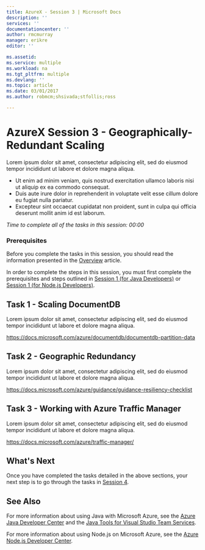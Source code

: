```yaml
---
title: AzureX - Session 3 | Microsoft Docs
description: ''
services: ''
documentationcenter: ''
author: rmcmurray
manager: erikre
editor: ''

ms.assetid: 
ms.service: multiple
ms.workload: na
ms.tgt_pltfrm: multiple
ms.devlang: ''
ms.topic: article
ms.date: 03/01/2017
ms.author: robmcm;shsivada;stfollis;ross

---
```


# AzureX Session 3 - Geographically-Redundant Scaling

Lorem ipsum dolor sit amet, consectetur adipiscing elit, sed do eiusmod tempor incididunt ut labore et dolore magna aliqua.

* Ut enim ad minim veniam, quis nostrud exercitation ullamco laboris nisi ut aliquip ex ea commodo consequat.
* Duis aute irure dolor in reprehenderit in voluptate velit esse cillum dolore eu fugiat nulla pariatur.
* Excepteur sint occaecat cupidatat non proident, sunt in culpa qui officia deserunt mollit anim id est laborum.

*Time to complete all of the tasks in this session: 00:00*

### Prerequisites

Before you complete the tasks in this session, you should read the information presented in the [Overview] article.

In order to complete the steps in this session, you must first complete the prerequisites and steps outlined in [Session 1 (for Java Developers)][Session1Java] or [Session 1 (for Node.js Developers)][Session1Node].

## Task 1 - Scaling DocumentDB

Lorem ipsum dolor sit amet, consectetur adipiscing elit, sed do eiusmod tempor incididunt ut labore et dolore magna aliqua.

https://docs.microsoft.com/azure/documentdb/documentdb-partition-data

## Task 2 - Geographic Redundancy

Lorem ipsum dolor sit amet, consectetur adipiscing elit, sed do eiusmod tempor incididunt ut labore et dolore magna aliqua.

https://docs.microsoft.com/azure/guidance/guidance-resiliency-checklist

## Task 3 - Working with Azure Traffic Manager

Lorem ipsum dolor sit amet, consectetur adipiscing elit, sed do eiusmod tempor incididunt ut labore et dolore magna aliqua.

https://docs.microsoft.com/azure/traffic-manager/

## What's Next

Once you have completed the tasks detailed in the above sections, your next step is to go through the tasks in [Session 4][Session4].

## See Also

For more information about using Java with Microsoft Azure, see the [Azure Java Developer Center] and the [Java Tools for Visual Studio Team Services].

For more information about using Node.js on Microsoft Azure, see the [Azure Node.js Developer Center].

<!-- URL List -->

[Azure Java Developer Center]: https://azure.microsoft.com/develop/java/
[Java Tools for Visual Studio Team Services]: https://java.visualstudio.com/
[Azure Node.js Developer Center]: https://azure.microsoft.com/develop/nodejs/

[Overview]: ./azurex-overview.md
[Session1Java]: ./azurex-session-1-java.md
[Session1Node]: ./azurex-session-1-nodejs.md
[Session2Java]: ./azurex-session-2-java.md
[Session2Node]: ./azurex-session-2-nodejs.md
[Session3]: ./azurex-session-3.md
[Session4]: ./azurex-session-4.md

<!-- IMG List -->

